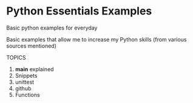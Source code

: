 # Python Essentials Examples
Basic python examples for everyday

Basic examples that allow me to increase my Python skills (from various sources mentioned)

TOPICS
1. __main__ explained
2. Snippets
3. unittest
4. github
5. Functions
